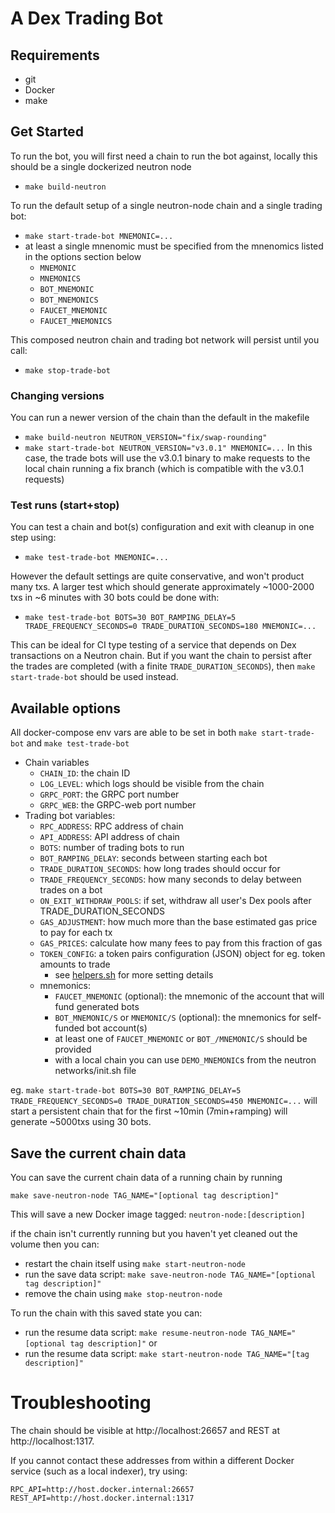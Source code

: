 # A Dex Trading Bot

## Requirements
- git
- Docker
- make

## Get Started
To run the bot, you will first need a chain to run the bot against,
locally this should be a single dockerized neutron node
- `make build-neutron`

To run the default setup of a single neutron-node chain and a single trading bot:
- `make start-trade-bot MNEMONIC=...`
- at least a single mnenomic must be specified from the mnenomics listed in the options section below
    - `MNEMONIC`
    - `MNEMONICS`
    - `BOT_MNEMONIC`
    - `BOT_MNEMONICS`
    - `FAUCET_MNEMONIC`
    - `FAUCET_MNEMONICS`

This composed neutron chain and trading bot network will persist until you call:
- `make stop-trade-bot`

### Changing versions
You can run a newer version of the chain than the default in the makefile
- `make build-neutron NEUTRON_VERSION="fix/swap-rounding"`
- `make start-trade-bot NEUTRON_VERSION="v3.0.1" MNEMONIC=...`
In this case, the trade bots will use the v3.0.1 binary to make requests to the
local chain running a fix branch (which is compatible with the v3.0.1 requests)

### Test runs (start+stop)
You can test a chain and bot(s) configuration and exit with cleanup in one step using:
- `make test-trade-bot MNEMONIC=...`

However the default settings are quite conservative, and won't product many txs.
A larger test which should generate approximately ~1000-2000 txs in ~6 minutes with 30 bots could be done with:
- `make test-trade-bot BOTS=30 BOT_RAMPING_DELAY=5 TRADE_FREQUENCY_SECONDS=0 TRADE_DURATION_SECONDS=180 MNEMONIC=...`

This can be ideal for CI type testing of a service that depends on Dex transactions on a Neutron chain.
But if you want the chain to persist after the trades are completed (with a finite `TRADE_DURATION_SECONDS`),
then `make start-trade-bot` should be used instead.

## Available options

All docker-compose env vars are able to be set in both `make start-trade-bot` and `make test-trade-bot`
- Chain variables
    - `CHAIN_ID`: the chain ID
    - `LOG_LEVEL`: which logs should be visible from the chain
    - `GRPC_PORT`: the GRPC port number
    - `GRPC_WEB`: the GRPC-web port number
- Trading bot variables:
    - `RPC_ADDRESS`: RPC address of chain
    - `API_ADDRESS`: API address of chain
    - `BOTS`: number of trading bots to run
    - `BOT_RAMPING_DELAY`: seconds between starting each bot
    - `TRADE_DURATION_SECONDS`: how long trades should occur for
    - `TRADE_FREQUENCY_SECONDS`: how many seconds to delay between trades on a bot
    - `ON_EXIT_WITHDRAW_POOLS`: if set, withdraw all user's Dex pools after TRADE_DURATION_SECONDS
    - `GAS_ADJUSTMENT`: how much more than the base estimated gas price to pay for each tx
    - `GAS_PRICES`: calculate how many fees to pay from this fraction of gas
    - `TOKEN_CONFIG`: a token pairs configuration (JSON) object for eg. token amounts to trade
        - see [helpers.sh](https://github.com/neutron-org/dex-trading-bot/blob/e0f6f7128182b9dce2a54abbee279219ae8dc9fc/scripts/helpers.sh#L41-L59) for more setting details
    - mnemonics:
        - `FAUCET_MNEMONIC` (optional): the mnemonic of the account that will fund generated bots
        - `BOT_MNEMONIC/S` or `MNEMONIC/S` (optional): the mnemonics for self-funded bot account(s)
        - at least one of `FAUCET_MNEMONIC` or `BOT_/MNEMONIC/S` should be provided
        - with a local chain you can use `DEMO_MNEMONIC`s from the neutron networks/init.sh file

eg. `make start-trade-bot BOTS=30 BOT_RAMPING_DELAY=5 TRADE_FREQUENCY_SECONDS=0 TRADE_DURATION_SECONDS=450 MNEMONIC=...`
will start a persistent chain that for the first ~10min (7min+ramping) will generate ~5000txs using 30 bots.

## Save the current chain data

You can save the current chain data of a running chain by running
```shell
make save-neutron-node TAG_NAME="[optional tag description]"
```
This will save a new Docker image tagged: `neutron-node:[description]`

if the chain isn't currently running but you haven't yet cleaned out the volume
then you can:
- restart the chain itself using `make start-neutron-node`
- run the save data script: `make save-neutron-node TAG_NAME="[optional tag description]"`
- remove the chain using `make stop-neutron-node`

To run the chain with this saved state you can:
- run the resume data script: `make resume-neutron-node TAG_NAME="[optional tag description]"` or
- run the resume data script: `make start-neutron-node TAG_NAME="[tag description]"`

# Troubleshooting

The chain should be visible at http://localhost:26657 and REST at http://localhost:1317.

If you cannot contact these addresses from within a different Docker service (such as a local indexer), try using:
```
RPC_API=http://host.docker.internal:26657
REST_API=http://host.docker.internal:1317
```
